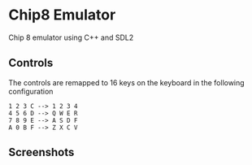 # Chip8 Emulator

Chip 8 emulator using C++ and SDL2

## Controls
The controls are remapped to 16 keys on the keyboard in the following configuration
```
1 2 3 C --> 1 2 3 4
4 5 6 D --> Q W E R
7 8 9 E --> A S D F
A 0 B F --> Z X C V
```

## Screenshots

